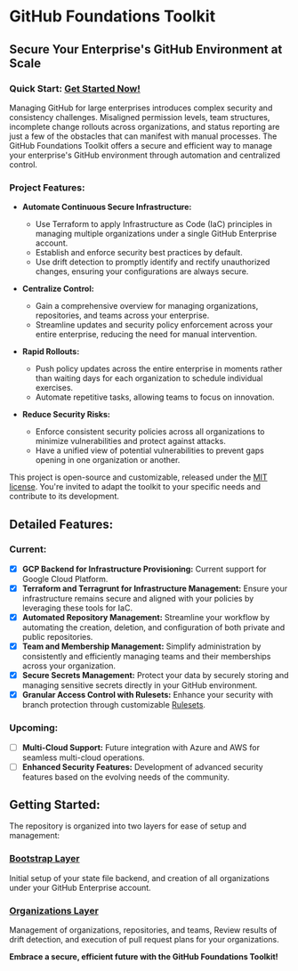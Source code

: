 # GitHub Foundations Toolkit

## Secure Your Enterprise's GitHub Environment at Scale

### Quick Start: [Get Started Now!](./README.md#getting-started)

Managing GitHub for large enterprises introduces complex security and consistency challenges. Misaligned permission levels, team structures, incomplete change rollouts across organizations, and status reporting are just a few of the obstacles that can manifest with manual processes.  The GitHub Foundations Toolkit offers a secure and efficient way to manage your enterprise's GitHub environment through automation and centralized control.

### Project Features:

- **Automate Continuous Secure Infrastructure:** 
  - Use Terraform to apply Infrastructure as Code (IaC) principles in managing multiple organizations under a single GitHub Enterprise account. 
  - Establish and enforce security best practices by default.
  - Use drift detection to promptly identify and rectify unauthorized changes, ensuring your configurations are always secure.

- **Centralize Control:** 
  - Gain a comprehensive overview for managing organizations, repositories, and teams across your enterprise.
  - Streamline updates and security policy enforcement across your entire enterprise, reducing the need for manual intervention. 

- **Rapid Rollouts:** 
  - Push policy updates across the entire enterprise in moments rather than waiting days for each organization to schedule individual exercises.
  - Automate repetitive tasks, allowing teams to focus on innovation.

- **Reduce Security Risks:** 
  - Enforce consistent security policies across all organizations to minimize vulnerabilities and protect against attacks.
  - Have a unified view of potential vulnerabilities to prevent gaps opening in one organization or another.

This project is open-source and customizable, released under the [MIT license](./LICENSE.md). You're invited to adapt the toolkit to your specific needs and contribute to its development.

## Detailed Features:

### Current:
- [x] **GCP Backend for Infrastructure Provisioning:** Current support for Google Cloud Platform.
- [x] **Terraform and Terragrunt for Infrastructure Management:** Ensure your infrastructure remains secure and aligned with your policies by leveraging these tools for IaC.
- [x] **Automated Repository Management:** Streamline your workflow by automating the creation, deletion, and configuration of both private and public repositories.
- [x] **Team and Membership Management:** Simplify administration by consistently and efficiently managing teams and their memberships across your organization.
- [x] **Secure Secrets Management:** Protect your data by securely storing and managing sensitive secrets directly in your GitHub environment.
- [x] **Granular Access Control with Rulesets:** Enhance your security with branch protection through customizable [Rulesets](https://docs.github.com/en/repositories/configuring-branches-and-merges-in-your-repository/managing-rulesets/about-rulesets#about-rulesets).

### Upcoming:
- [ ] **Multi-Cloud Support:** Future integration with Azure and AWS for seamless multi-cloud operations.
- [ ] **Enhanced Security Features:** Development of advanced security features based on the evolving needs of the community.

## Getting Started:

The repository is organized into two layers for ease of setup and management:

### [Bootstrap Layer](./bootstrap/README.md)

Initial setup of your state file backend, and creation of all organizations under your GitHub Enterprise account.

### [Organizations Layer](./organizations/README.md)

Management of organizations, repositories, and teams, Review results of drift detection, and execution of pull request plans for your organizations.

**Embrace a secure, efficient future with the GitHub Foundations Toolkit!**
